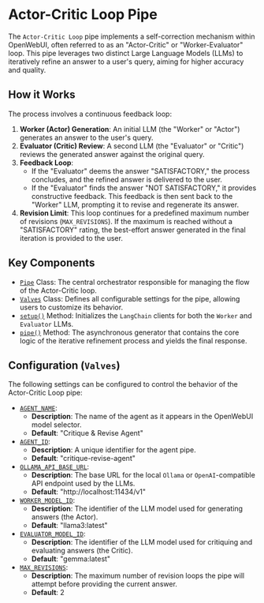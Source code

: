 # Actor-Critic Loop Pipe

The `Actor-Critic Loop` pipe implements a self-correction mechanism within OpenWebUI, often referred to as an "Actor-Critic" or "Worker-Evaluator" loop. This pipe leverages two distinct Large Language Models (LLMs) to iteratively refine an answer to a user's query, aiming for higher accuracy and quality.

## How it Works

The process involves a continuous feedback loop:

1.  **Worker (Actor) Generation**: An initial LLM (the "Worker" or "Actor") generates an answer to the user's query.
2.  **Evaluator (Critic) Review**: A second LLM (the "Evaluator" or "Critic") reviews the generated answer against the original query.
3.  **Feedback Loop**:
    *   If the "Evaluator" deems the answer "SATISFACTORY," the process concludes, and the refined answer is delivered to the user.
    *   If the "Evaluator" finds the answer "NOT SATISFACTORY," it provides constructive feedback. This feedback is then sent back to the "Worker" LLM, prompting it to revise and regenerate its answer.
4.  **Revision Limit**: This loop continues for a predefined maximum number of revisions (`MAX_REVISIONS`). If the maximum is reached without a "SATISFACTORY" rating, the best-effort answer generated in the final iteration is provided to the user.

## Key Components

*   [`Pipe`](OpenWebUI/Actor_Critic_Loop.py:31) Class: The central orchestrator responsible for managing the flow of the Actor-Critic loop.
*   [`Valves`](OpenWebUI/Actor_Critic_Loop.py:40) Class: Defines all configurable settings for the pipe, allowing users to customize its behavior.
*   [`setup()`](OpenWebUI/Actor_Critic_Loop.py:81) Method: Initializes the `LangChain` clients for both the `Worker` and `Evaluator` LLMs.
*   [`pipe()`](OpenWebUI/Actor_Critic_Loop.py:98) Method: The asynchronous generator that contains the core logic of the iterative refinement process and yields the final response.

## Configuration (`Valves`)

The following settings can be configured to control the behavior of the Actor-Critic Loop pipe:

*   [`AGENT_NAME`](OpenWebUI/Actor_Critic_Loop.py:42):
    *   **Description**: The name of the agent as it appears in the OpenWebUI model selector.
    *   **Default**: "Critique & Revise Agent"
*   [`AGENT_ID`](OpenWebUI/Actor_Critic_Loop.py:47):
    *   **Description**: A unique identifier for the agent pipe.
    *   **Default**: "critique-revise-agent"
*   [`OLLAMA_API_BASE_URL`](OpenWebUI/Actor_Critic_Loop.py:52):
    *   **Description**: The base URL for the local `Ollama` or `OpenAI`-compatible API endpoint used by the LLMs.
    *   **Default**: "http://localhost:11434/v1"
*   [`WORKER_MODEL_ID`](OpenWebUI/Actor_Critic_Loop.py:57):
    *   **Description**: The identifier of the LLM model used for generating answers (the Actor).
    *   **Default**: "llama3:latest"
*   [`EVALUATOR_MODEL_ID`](OpenWebUI/Actor_Critic_Loop.py:61):
    *   **Description**: The identifier of the LLM model used for critiquing and evaluating answers (the Critic).
    *   **Default**: "gemma:latest"
*   [`MAX_REVISIONS`](OpenWebUI/Actor_Critic_Loop.py:65):
    *   **Description**: The maximum number of revision loops the pipe will attempt before providing the current answer.
    *   **Default**: 2
